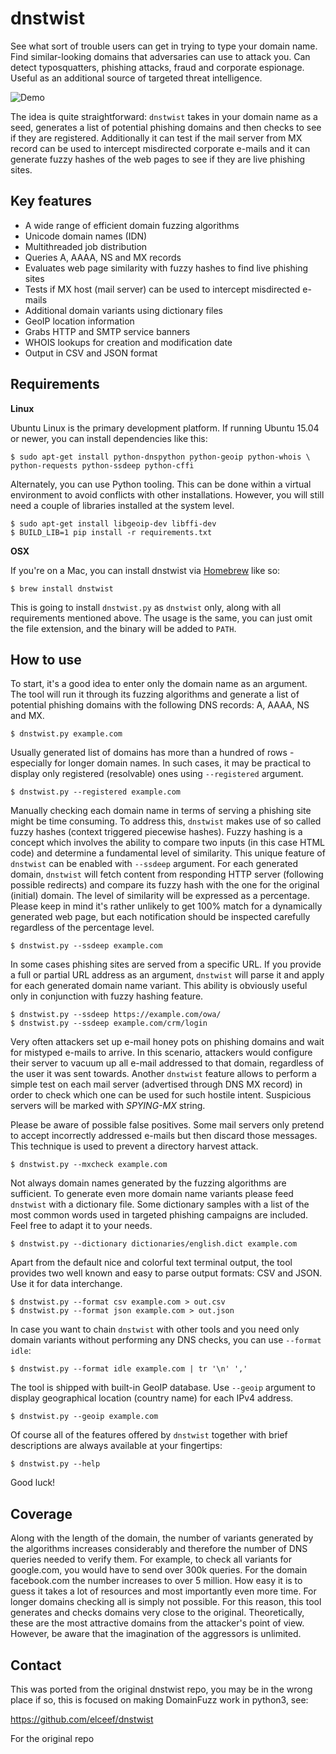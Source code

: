 dnstwist
========

See what sort of trouble users can get in trying to type your domain name.
Find similar-looking domains that adversaries can use to attack you. Can detect
typosquatters, phishing attacks, fraud and corporate espionage. Useful as an
additional source of targeted threat intelligence.

![Demo](/docs/dnstwist_demo.gif)

The idea is quite straightforward: `dnstwist` takes in your domain name as a
seed, generates a list of potential phishing domains and then checks to see if
they are registered.
Additionally it can test if the mail server from MX record can be used to
intercept misdirected corporate e-mails and it can generate fuzzy hashes of the
web pages to see if they are live phishing sites.


Key features
------------

- A wide range of efficient domain fuzzing algorithms
- Unicode domain names (IDN)
- Multithreaded job distribution
- Queries A, AAAA, NS and MX records
- Evaluates web page similarity with fuzzy hashes to find live phishing sites
- Tests if MX host (mail server) can be used to intercept misdirected e-mails
- Additional domain variants using dictionary files
- GeoIP location information
- Grabs HTTP and SMTP service banners
- WHOIS lookups for creation and modification date
- Output in CSV and JSON format


Requirements
------------

**Linux**

Ubuntu Linux is the primary development platform. If running Ubuntu 15.04 or
newer, you can install dependencies like this:

```
$ sudo apt-get install python-dnspython python-geoip python-whois \
python-requests python-ssdeep python-cffi
```

Alternately, you can use Python tooling. This can be done within a virtual
environment to avoid conflicts with other installations. However, you will
still need a couple of libraries installed at the system level.

```
$ sudo apt-get install libgeoip-dev libffi-dev
$ BUILD_LIB=1 pip install -r requirements.txt
```

**OSX**

If you're on a Mac, you can install dnstwist via
[Homebrew](https://github.com/Homebrew/homebrew) like so:

```
$ brew install dnstwist
```

This is going to install `dnstwist.py` as `dnstwist` only, along with all
requirements mentioned above. The usage is the same, you can just omit the
file extension, and the binary will be added to `PATH`.

How to use
----------

To start, it's a good idea to enter only the domain name as an argument. The
tool will run it through its fuzzing algorithms and generate a list of
potential phishing domains with the following DNS records: A, AAAA, NS and MX.

```
$ dnstwist.py example.com
```

Usually generated list of domains has more than a hundred of rows - especially
for longer domain names. In such cases, it may be practical to display only
registered (resolvable) ones using `--registered` argument.

```
$ dnstwist.py --registered example.com
```

Manually checking each domain name in terms of serving a phishing site might be
time consuming. To address this, `dnstwist` makes use of so called fuzzy hashes
(context triggered piecewise hashes). Fuzzy hashing is a concept which involves
the ability to compare two inputs (in this case HTML code) and determine a
fundamental level of similarity. This unique feature of `dnstwist` can be
enabled with `--ssdeep` argument. For each generated domain, `dnstwist` will
fetch content from responding HTTP server (following possible redirects) and
compare its fuzzy hash with the one for the original (initial) domain. The
level of similarity will be expressed as a percentage. Please keep in mind it's
rather unlikely to get 100% match for a dynamically generated web page, but each
notification should be inspected carefully regardless of the percentage level.

```
$ dnstwist.py --ssdeep example.com
```

In some cases phishing sites are served from a specific URL. If you provide a
full or partial URL address as an argument, `dnstwist` will parse it and apply
for each generated domain name variant. This ability is obviously useful only
in conjunction with fuzzy hashing feature.

```
$ dnstwist.py --ssdeep https://example.com/owa/
$ dnstwist.py --ssdeep example.com/crm/login
```

Very often attackers set up e-mail honey pots on phishing domains and wait for
mistyped e-mails to arrive. In this scenario, attackers would configure their
server to vacuum up all e-mail addressed to that domain, regardless of the user
it was sent towards. Another `dnstwist` feature allows to perform a simple test
on each mail server (advertised through DNS MX record) in order to check which
one can be used for such hostile intent. Suspicious servers will be marked with
*SPYING-MX* string.

Please be aware of possible false positives. Some mail servers only pretend to
accept incorrectly addressed e-mails but then discard those messages. This
technique is used to prevent a directory harvest attack.

```
$ dnstwist.py --mxcheck example.com
```

Not always domain names generated by the fuzzing algorithms are sufficient. To
generate even more domain name variants please feed `dnstwist` with a
dictionary file. Some dictionary samples with a list of the most common words
used in targeted phishing campaigns are included. Feel free to adapt it to your
needs.

```
$ dnstwist.py --dictionary dictionaries/english.dict example.com
``` 

Apart from the default nice and colorful text terminal output, the tool
provides two well known and easy to parse output formats: CSV and JSON. Use it
for data interchange.

```
$ dnstwist.py --format csv example.com > out.csv
$ dnstwist.py --format json example.com > out.json
```

In case you want to chain `dnstwist` with other tools and you need only domain
variants without performing any DNS checks, you can use `--format idle`:

```
$ dnstwist.py --format idle example.com | tr '\n' ','
```

The tool is shipped with built-in GeoIP database. Use `--geoip` argument to
display geographical location (country name) for each IPv4 address.

```
$ dnstwist.py --geoip example.com
```

Of course all of the features offered by `dnstwist` together with brief
descriptions are always available at your fingertips:

```
$ dnstwist.py --help
```

Good luck!


Coverage
--------

Along with the length of the domain, the number of variants generated by the
algorithms increases considerably and therefore the number of DNS queries
needed to verify them. For example, to check all variants for google.com, you
would have to send over 300k queries. For the domain facebook.com the number
increases to over 5 million. How easy it is to guess it takes a lot of
resources and most importantly even more time. For longer domains checking all
is simply not possible.
For this reason, this tool generates and checks domains very close to the
original. Theoretically, these are the most attractive domains from the
attacker's point of view. However, be aware that the imagination of the
aggressors is unlimited.


Contact
-------

This was ported from the original dnstwist repo, you may be in the wrong place if so, this is focused on making DomainFuzz work in python3, see:

https://github.com/elceef/dnstwist

For the original repo
